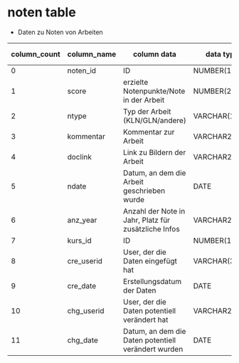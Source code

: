 # noten table 
- Daten zu Noten von Arbeiten

| column_count | column_name | column data                                          | data type     | required(y/n) | key(PK/FK/null) | has Index(y/n) |
|--------------|-------------|------------------------------------------------------|---------------|---------------|-----------------|----------------|
| 0            | noten_id    | ID                                                   | NUMBER(10)    | y             | PK              | y              |
| 1            | score       | erzielte Notenpunkte/Note in der Arbeit              | NUMBER(2)     | y             | null            | y              |
| 2            | ntype       | Typ der Arbeit (KLN/GLN/andere)                      | VARCHAR(10)   | y             | null            | y              |
| 3            | kommentar   | Kommentar zur Arbeit                                 | VARCHAR2(100) | n             | null            | n              |
| 4            | doclink     | Link zu Bildern der Arbeit                           | VARCHAR2(200) | n             | null            | y              |
| 5            | ndate       | Datum, an dem die Arbeit geschrieben wurde           | DATE          | n             | null            | y              |
| 6            | anz_year    | Anzahl der Note in Jahr, Platz für zusätzliche Infos | VARCHAR2(100) | n             | null            | n              |
| 7            | kurs_id     | ID                                                   | NUMBER(10)    | y             | FK1             | y              |
| 8            | cre_userid  | User, der die Daten eingefügt hat                    | VARCHAR(30)   | y             | null            | y              |
| 9            | cre_date    | Erstellungsdatum der Daten                           | DATE          | y             | null            | y              |
| 10           | chg_userid  | User, der die Daten potentiell verändert hat         | VARCHAR2(30)  | n             | null            | y              |
| 11           | chg_date    | Datum, an dem die Daten potentiell verändert wurden  | DATE          | n             | null            | y              |